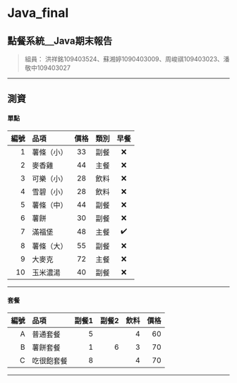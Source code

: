 # Java_final
## 點餐系統＿Java期末報告
>組員：
>洪祥銘109403524、蘇湘婷1090403009、周峻祺109403023、潘敬中109403027
---
## 測資
#### 單點
編號 | 品項 | 價格 | 類別 | 早餐 
----:|:----|:----:|:---:|:---:|
1|薯條（小）|33|副餐|:x:
2|麥香雞    |44|主餐|:x:
3|可樂（小）|28|飲料|:x:
4|雪碧（小）|28|飲料|:x:
5|薯條（中）|44|副餐|:x:
6|薯餅     |30|副餐|:x:
7|滿福堡    |48|主餐|:heavy_check_mark:
8|薯條（大）|55|副餐|:x:
9|大麥克   |72|主餐|:x:
10|玉米濃湯   |40|副餐|:x:

-----
#### 套餐
編號 | 品項	| 副餐1 |	副餐2	| 飲料 | 價格
---:|:----|-----:|-----:|-----:|----:|
A	|普通套餐	|5		|      |4	     |60
B	|薯餅套餐	|1	  |6	   |3	     |70
C	|吃很飽套餐|8	 |       |4	     |70
  
-----